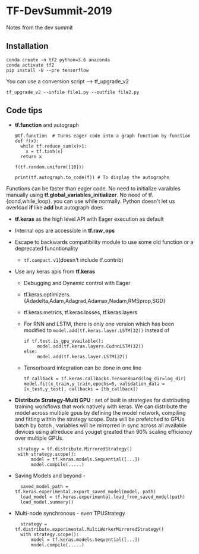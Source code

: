 # TF-DevSummit-2019
Notes from the dev summit


## Installation

    conda create -n tf2 python=3.6 anaconda
    conda activate tf2
    pip install -U --pre tensorflow

You can use a conversion script --> tf_upgrade_v2

    tf_upgrade_v2 --infile file1.py --outfile file2.py

## Code tips


* **tf.function** and autograph
  
      @tf.function  # Turns eager code into a graph function by function
      def f(x):
        while tf.reduce_sum(x)>1:
          x = tf.tanh(x)
        return x

      f(tf.random.uniform([10]))
      
      print(tf.autograph.to_code(f)) # To display the autographs
  
 Functions can be faster than eager code. No need to initialize varaibles manually using **tf.global_variables_initializer**. No need of tf.{cond,while_loop}. you can use while normally. Python doesn't let us overload __if__ like __add__ but autograph does
      
* **tf.keras** as the high level API with Eager execution as default
* Internal ops are accessible in **tf.raw_ops**
* Escape to backwards compatibility module to use some old function or a deprecated funcntionality
    * `tf.compact.v1`(doesn't include tf.contrib)
* Use any keras apis from **tf.keras**
    *  Debugging and Dynamic control with Eager
    *  tf.keras.optimizers.{Adadelta,Adam,Adagrad,Adamax,Nadam,RMSprop,SGD}
    *  tf.keras.metrics, tf.keras.losses, tf.keras.layers
    *  For RNN and LSTM, there is only one version which has been modified to `model.add(tf.keras.layer.LSTM(32))` instead of
            
           if tf.test.is_gpu_available():
                model.add(tf.keras.layers.CudnnLSTM(32))
           else:
                model.add(tf.keras.layer.LSTM(32))
    *   Tensorboard integration can be done in one line
        
            tf_callback = tf.keras.callbacks.TensorBoard(log_dir=log_dir)
            model.fit(x_train,y_train,epochs=5, validation_data = [x_test,y_test], callbacks = [tb_callback])
      
* **Distribute Strategy-Multi GPU** : set of built in strategies for distributing training workflows that work natively with keras. We can distribute the model across multiple gpus by defining the model network, compiling and fitting within the strategy scope. Data will be prefetched to GPUs batch by batch , variables will be mirrorred in sync across all available devices using allreduce and youget greated than 90%  scaling efficiency over multiple GPUs.

       strategy = tf.distribute.MirroredStrategy()
       with strategy.scope():
            model = tf.keras.models.Sequential([...])
            model.compile(.....)
 
* Saving Models and beyond - 

        saved_model_path = tf.keras.experimental.export_saved_model(model, path)
        load_model = tf.keras.experimental.load_from_saved_model(path)
        load_model.summary()
        
* Multi-node synchronous - even TPUStrategy

        strategy = tf.distribute.experimental.MultiWorkerMirroredStrategy()
        with strategy.scope():
            model = tf.keras.models.Sequential([...])
            model.compile(.....)
    
